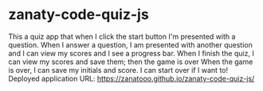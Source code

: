 # zanaty-code-quiz-js

This a quiz app that when I click the start button
I'm presented with a question. When I answer a question, I am presented with another question and I can view my scores and I see a progress bar. 
When I finish the quiz, I can view my scores and save them; then the game is over
When the game is over, I can save my initials and score.
I can start over if I want to!
Deployed application URL: https://zanatooo.github.io/zanaty-code-quiz-js/
